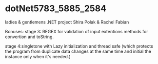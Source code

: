 # dotNet5783_5885_2584
ladies & gentlemens
.NET project Shira Polak &amp; Rachel Fabian 


Bonuses:
stage 3: REGEX for validation of input
 extentions methods for convertion and toString.

 stage 4:singletone with Lazy initialization and thread safe 
 (which protects the program from duplicate data changes at the 
 same time and initial the instance only when it's needed.)
